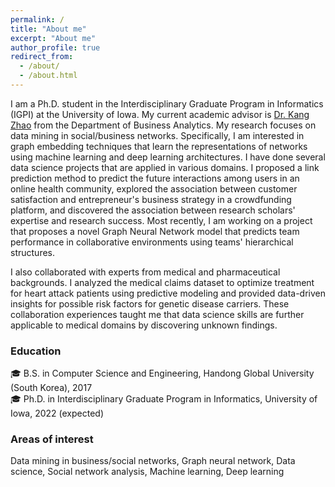 ```yaml
---
permalink: /
title: "About me"
excerpt: "About me"
author_profile: true
redirect_from: 
  - /about/
  - /about.html
---
```

I am a Ph.D. student in the Interdisciplinary Graduate Program in Informatics (IGPI) at the University of Iowa. My current academic advisor is [Dr. Kang Zhao](https://tippie.uiowa.edu/people/kang-zhao) from the Department of Business Analytics. My research focuses on data mining in social/business networks. Specifically, I am interested in graph embedding techniques that learn the representations of networks using machine learning and deep learning architectures. I have done several data science projects that are applied in various domains. I proposed a link prediction method to predict the future interactions among users in an online health community, explored the association between customer satisfaction and entrepreneur's business strategy in a crowdfunding platform, and discovered the association between research scholars' expertise and research success. Most recently, I am working on a project that proposes a novel Graph Neural Network model that predicts team performance in collaborative environments using teams' hierarchical structures.

I also collaborated with experts from medical and pharmaceutical backgrounds. I analyzed the medical claims dataset to optimize treatment for heart attack patients using predictive modeling and provided data-driven insights for possible risk factors for genetic disease carriers. These collaboration experiences taught me that data science skills are further applicable to medical domains by discovering unknown findings.


### Education
🎓 B.S. in Computer Science and Engineering, Handong Global University (South Korea), 2017 <br>
🎓 Ph.D. in Interdisciplinary Graduate Program in Informatics, University of Iowa, 2022 (expected)

### Areas of interest
Data mining in business/social networks, Graph neural network, Data science, Social network analysis, Machine learning, Deep learning




